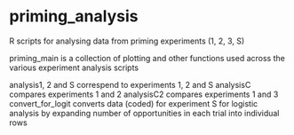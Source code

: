 # priming_analysis
R scripts for analysing data from priming experiments (1, 2, 3, S)

priming_main is a collection of plotting and other functions used across the various experiment analysis scripts

analysis1, 2 and S correspend to experiments 1, 2 and S
analysisC compares experiments 1 and 2
analysisC2 compares experiments 1 and 3
convert_for_logit converts data (coded) for experiment S for logistic analysis by expanding number of opportunities in each trial into individual rows
